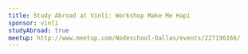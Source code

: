 ```yaml
---
title: Study Abroad at Vinli: Workshop Make Me Hapi
sponsor: vinli
studyAbroad: true
meetup: http://www.meetup.com/Nodeschool-Dallas/events/227196166/
---
```

